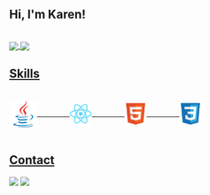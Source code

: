 <!--### Hi there 👋-->

<!--
**Kadillehay/Kadillehay** is a ✨ _special_ ✨ repository because its `README.md` (this file) appears on your GitHub profile.

Here are some ideas to get you started:

- 🔭 I’m currently working on ...
- 🌱 I’m currently learning ...
- 👯 I’m looking to collaborate on ...
- 🤔 I’m looking for help with ...
- 💬 Ask me about ...
- 📫 How to reach me: ...
- 😄 Pronouns: ...
- ⚡ Fun fact: ...
-->
## Hi, I'm Karen! 
</br>

 <div>
  <a href="https://github.com/kadillehay">
   <img align="center" height="170" src="https://github-readme-stats.vercel.app/api/top-langs/?username=kadillehay&layout=compact&langs_count=16&theme=dracula"/>
  <img align="center" src="https://github-readme-stats.vercel.app/api?username=kadillehay&show_icons=true&theme=dracula&include_all_commits=true&count_private=true&hide=issues"/>
</div>
 
 ## Skills
<div style="display: inline_block"><br>
 
  <img height="50" align="center" alt="Erica-React" height="40" width="50" src="https://raw.githubusercontent.com/devicons/devicon/master/icons/java/java-original.svg">        
    &nbsp;&nbsp;&nbsp;&nbsp;&nbsp;&nbsp;&nbsp;&nbsp;&nbsp;&nbsp;&nbsp;&nbsp;&nbsp;       
  <img height="40" align="center" alt="Erica-React" height="30" width="40" src="https://raw.githubusercontent.com/devicons/devicon/master/icons/react/react-original.svg">
 &nbsp;&nbsp;&nbsp;&nbsp;&nbsp;&nbsp;&nbsp;&nbsp;&nbsp;&nbsp;&nbsp;&nbsp;&nbsp;
  <img height="40" align="center" alt="Erica-HTML" height="30" width="40" src="https://raw.githubusercontent.com/devicons/devicon/master/icons/html5/html5-original.svg">
 &nbsp;&nbsp;&nbsp;&nbsp;&nbsp;&nbsp;&nbsp;&nbsp;&nbsp;&nbsp;&nbsp;&nbsp;&nbsp;
  <img height="40" align="center" alt="Erica-CSS" height="30" width="40" src="https://raw.githubusercontent.com/devicons/devicon/master/icons/css3/css3-original.svg">
  <!--<img align="right" height="180em" alt="Erica-yoda" src="https://media.giphy.com/media/l44Qqz6gO6JiVV3pu/giphy.gif">-->
</div>
  
</br>

## Contact 
<div> 
  <a href="https://www.linkedin.com/in/karen-dillehay-5a7177a/" target="_blank"><img src="https://img.shields.io/badge/-LinkedIn-%230077B5?style=for-the-badge&logo=linkedin&logoColor=white" target="_blank"></a> 
  <a href = "mailto: kadillehay@gmail.com"><img src="https://img.shields.io/badge/-Gmail-%23333?style=for-the-badge&logo=gmail&logoColor=white" target="_blank"></a>
 </br>
</br>
 
 <!-- ![Snake animation](https://github.com/kadillehay/kadillehay/blob/output/github-contribution-grid-snake.svg)-->

 
</div>
